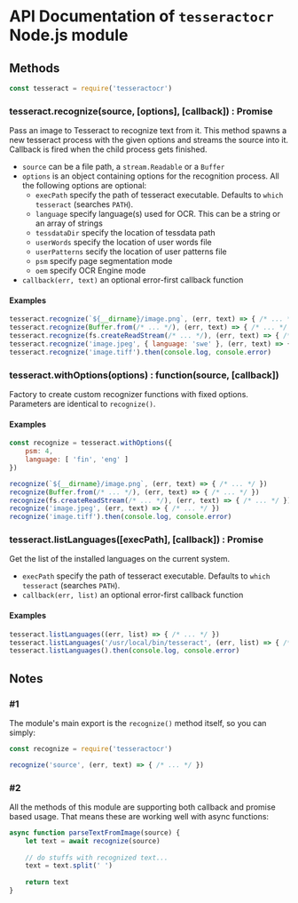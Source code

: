 # API Documentation of `tesseractocr` Node.js module

## Methods

```js
const tesseract = require('tesseractocr')
```

### tesseract.recognize(source, [options], [callback]) : Promise

Pass an image to Tesseract to recognize text from it.
This method spawns a new tesseract process with the given options and streams the source into it. 
Callback is fired when the child process gets finished.

* `source` can be a file path, a `stream.Readable` or a `Buffer`
* `options` is an object containing options for the recognition process. All the following options are optional:
    * `execPath` specify the path of tesseract executable. Defaults to `which tesseract` (searches `PATH`).
    * `language` specify language(s) used for OCR. This can be a string or an array of strings
    * `tessdataDir` specify the location of tessdata path
    * `userWords` specify the location of user words file
    * `userPatterns` secify the location of user patterns file
    * `psm` specify page segmentation mode
    * `oem` specify OCR Engine mode
* `callback(err, text)` an optional error-first callback function

#### Examples

```js
tesseract.recognize(`${__dirname}/image.png`, (err, text) => { /* ... */ })
tesseract.recognize(Buffer.from(/* ... */), (err, text) => { /* ... */ })
tesseract.recognize(fs.createReadStream(/* ... */), (err, text) => { /* ... */ })
tesseract.recognize('image.jpeg', { language: 'swe' }, (err, text) => { /* ... */ })
tesseract.recognize('image.tiff').then(console.log, console.error)
```

### tesseract.withOptions(options) : function(source, [callback])

Factory to create custom recognizer functions with fixed options.
Parameters are identical to `recognize()`.

#### Examples

```js
const recognize = tesseract.withOptions({
    psm: 4,
    language: [ 'fin', 'eng' ]
})

recognize(`${__dirname}/image.png`, (err, text) => { /* ... */ })
recognize(Buffer.from(/* ... */), (err, text) => { /* ... */ })
recognize(fs.createReadStream(/* ... */), (err, text) => { /* ... */ })
recognize('image.jpeg', (err, text) => { /* ... */ })
recognize('image.tiff').then(console.log, console.error)
``` 

### tesseract.listLanguages([execPath], [callback]) : Promise

Get the list of the installed languages on the current system.

* `execPath` specify the path of tesseract executable. Defaults to `which tesseract` (searches `PATH`).
* `callback(err, list)` an optional error-first callback function

#### Examples

```js
tesseract.listLanguages((err, list) => { /* ... */ })
tesseract.listLanguages('/usr/local/bin/tesseract', (err, list) => { /* ... */ })
tesseract.listLanguages().then(console.log, console.error)
```

## Notes

### #1

The module's main export is the `recognize()` method itself, so you can simply:

```js
const recognize = require('tesseractocr') 

recognize('source', (err, text) => { /* ... */ })
```

### #2

All the methods of this module are supporting both callback and promise based usage.
That means these are working well with async functions:

```js
async function parseTextFromImage(source) {
    let text = await recognize(source)
    
    // do stuffs with recognized text...
    text = text.split(' ')
    
    return text
}
```  
